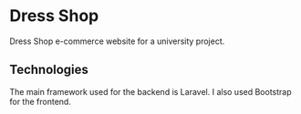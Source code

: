 # Dress Shop

Dress Shop e-commerce website for a university project.

## Technologies

The main framework used for the backend is Laravel.
I also used Bootstrap for the frontend.
